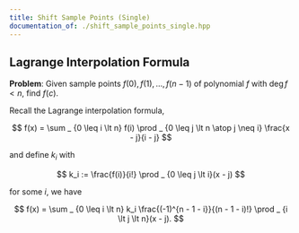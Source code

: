 ```yaml
---
title: Shift Sample Points (Single)
documentation_of: ./shift_sample_points_single.hpp
---
```


## Lagrange Interpolation Formula

**Problem**: Given sample points $f(0), f(1), \dots ,f(n - 1)$ of polynomial $f$ with $\deg f \lt n$, find $f(c)$.

Recall the Lagrange interpolation formula,

$$
f(x) = \sum _ {0 \leq i \lt n} f(i) \prod _ {0 \leq j \lt n \atop j \neq i} \frac{x - j}{i - j}
$$

and define $k_i$ with

$$
k_i := \frac{f(i)}{i!} \prod _ {0 \leq j \lt i}(x - j)
$$

for some $i$, we have

$$
f(x) = \sum _ {0 \leq i \lt n} k_i \frac{(-1)^{n - 1 - i}}{(n - 1 - i)!} \prod _ {i \lt j \lt n}(x - j).
$$